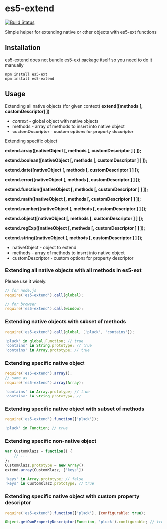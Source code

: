 # es5-extend
[![Build Status](https://travis-ci.org/wookieb/es5-extend.png)](https://travis-ci.org/wookieb/es5-extend)

Simple helper for extending native or other objects with es5-ext functions

## Installation
es5-extend does not bundle es5-ext package itself so you need to do it manually

```
npm install es5-ext
npm install es5-extend
```

## Usage
Extending all native objects (for given context)
**extend([methods [, customDescriptor] ])**

* *context* - global object with native objects
* methods - array of methods to insert into native object
* customDescriptor - custom options for property descriptor

Extending specific object

**extend.array([nativeObject [, methods [, customDescriptor ] ] ]);**

**extend.boolean([nativeObject [, methods [, customDescriptor ] ] ]);**

**extend.date([nativeObject [, methods [, customDescriptor ] ] ]);**

**extend.error([nativeObject [, methods [, customDescriptor ] ] ]);**

**extend.function([nativeObject [, methods [, customDescriptor ] ] ]);**

**extend.math([nativeObject [, methods [, customDescriptor ] ] ]);**

**extend.number([nativeObject [, methods [, customDescriptor ] ] ]);**

**extend.object([nativeObject [, methods [, customDescriptor ] ] ]);**

**extend.regExp([nativeObject [, methods [, customDescriptor ] ] ]);**

**extend.string([nativeObject [, methods [, customDescriptor ] ] ]);**

* nativeObject - object to extend
* methods - array of methods to insert into native object
* customDescriptor - custom options for property descriptor

### Extending all native objects with all methods in es5-ext
Please use it wisely.

```javascript
// for node.js
require('es5-extend').call(global);

// for browser
require('es5-extend').call(window);
```

### Extending native objects with subset of methods
```javascript
require('es5-extend').call(global, ['pluck', 'contains']);

'pluck' in global.Function; // true
'contains' in String.prototype; // true
'contains' in Array.prototype; // true
```

### Extending specific native object
```javascript
require('es5-extend').array();
// same as
require('es5-extend').array(Array);

'contains' in Array.prototype; // true
'contains' in String.prototype; //
```

### Extending specific native object with subset of methods
```javascript
require('es5-extend').function(['pluck']);

'pluck' in Function; // true
```

### Extending specific non-native object
```javascript
var CustomKlazz = function() {
    // ...
};
CustomKlazz.prototype = new Array();
extend.array(CustomKlazz, ['keys']);

'keys' in Array.prototype; // false
'keys' in CustomKlazz.prototype; // true
```

### Extending specific native object with custom property descriptor
```javascript
require('es5-extend').function(['pluck'], {configurable: true);

Object.getOwnPropertyDescriptor(Function, 'pluck').configurable; // true
```

